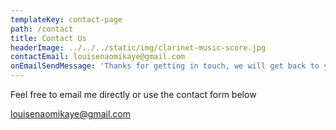 ```yaml
---
templateKey: contact-page
path: /contact
title: Contact Us
headerImage: ../../../static/img/clarinet-music-score.jpg
contactEmail: louisenaomikaye@gmail.com
onEmailSendMessage: 'Thanks for getting in touch, we will get back to you soon'
---
```


Feel free to email me directly or use the contact form below

louisenaomikaye@gmail.com
